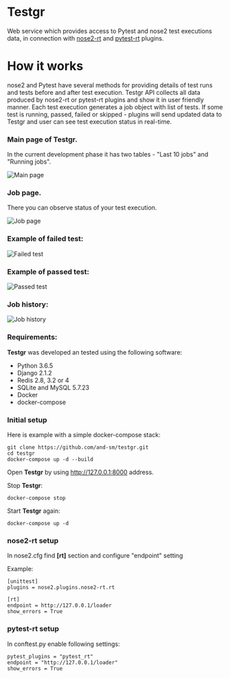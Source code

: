 # Testgr
Web service which provides access to Pytest and nose2 test executions data, in connection with [nose2-rt](https://github.com/and-sm/nose2-rt) and [pytest-rt](https://github.com/and-sm/pytest-rt) plugins.
# How it works
nose2 and Pytest have several methods for providing details of test runs and tests before and after test execution. Testgr API collects all data produced by nose2-rt or pytest-rt plugins and show it in user friendly manner.
Each test execution generates a job object with list of tests. If some test is running, passed, failed or skipped - plugins will send updated data to Testgr and user can see test execution status in real-time.

### Main page of Testgr. 
In the current development phase it has two tables - "Last 10 jobs" and "Running jobs".

![Main page](https://i.imgur.com/sR3SMxF.png)

### Job page. 
There you can observe status of your test execution. 

![Job page](https://i.imgur.com/Rlhrep5.png)

### Example of failed test:
![Failed test](https://i.imgur.com/Whr8kVG.png)

### Example of passed test:
![Passed test](https://i.imgur.com/6hg3tzQ.png)

### Job history:
![Job history](https://i.imgur.com/0hg7Rh8.png)
### Requirements:
**Testgr** was developed an tested using the following software:
* Python 3.6.5
* Django 2.1.2
* Redis 2.8, 3.2 or 4
* SQLite and MySQL 5.7.23
* Docker
* docker-compose

### Initial setup
Here is example with a simple docker-compose stack:
```
git clone https://github.com/and-sm/testgr.git
cd testgr
docker-compose up -d --build
```
Open **Testgr** by using http://127.0.0.1:8000 address.

Stop **Testgr**:
```
docker-compose stop
```

Start **Testgr** again:
```
docker-compose up -d
```

### nose2-rt setup

In nose2.cfg find **[rt]** section and configure "endpoint" setting

Example: 
```
[unittest]
plugins = nose2.plugins.nose2-rt.rt

[rt]
endpoint = http://127.0.0.1/loader
show_errors = True
```

### pytest-rt setup

In conftest.py enable following settings:
```
pytest_plugins = "pytest_rt"
endpoint = "http://127.0.0.1/loader"
show_errors = True
```

